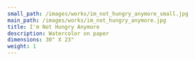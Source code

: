```yaml
---
small_path: /images/works/im_not_hungry_anymore_small.jpg
main_path: /images/works/im_not_hungry_anymore.jpg
title: I'm Not Hungry Anymore
description: Watercolor on paper
dimensions: 30" X 23"
weight: 1
---
```

